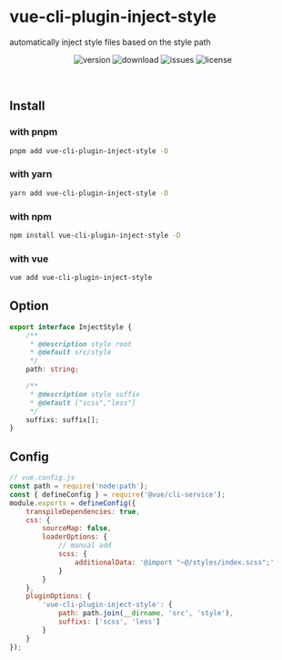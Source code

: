 # vue-cli-plugin-inject-style

automatically inject style files based on the style path

<p align="center">
  <img src="https://img.shields.io/npm/v/vue-cli-plugin-inject-style" alt='version'>
  <img src="https://img.shields.io/npm/dm/vue-cli-plugin-inject-style" alt='download'>
  <img src="https://img.shields.io/github/issues/jwyGithub/vue-cli-plugin-inject-style" alt='issues'>
  <img src="https://img.shields.io/github/license/jwyGithub/vue-cli-plugin-inject-style" alt='license'>
</p>
<br />

## Install

### with pnpm

```sh
pnpm add vue-cli-plugin-inject-style -D
```

### with yarn

```sh
yarn add vue-cli-plugin-inject-style -D
```

### with npm

```sh
npm install vue-cli-plugin-inject-style -D
```

### with vue

```sh
vue add vue-cli-plugin-inject-style
```

## Option

```typescript
export interface InjectStyle {
    /**
     * @description style root
     * @default src/style
     */
    path: string;

    /**
     * @description style suffix
     * @default ["scss","less"]
     */
    suffixs: suffix[];
}
```

## Config

```javascript
// vue.config.js
const path = require('node:path');
const { defineConfig } = require('@vue/cli-service');
module.exports = defineConfig({
    transpileDependencies: true,
    css: {
        sourceMap: false,
        loaderOptions: {
            // manual add
            scss: {
                additionalData: '@import "~@/styles/index.scss";'
            }
        }
    },
    pluginOptions: {
        'vue-cli-plugin-inject-style': {
            path: path.join(__dirname, 'src', 'style'),
            suffixs: ['scss', 'less']
        }
    }
});
```
